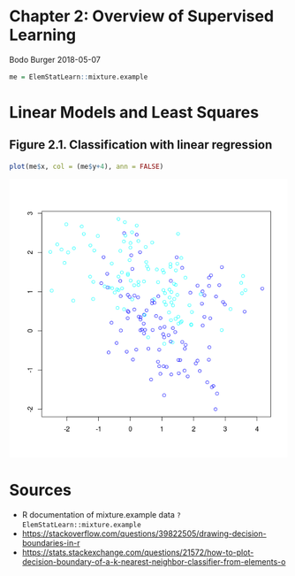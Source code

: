 Chapter 2: Overview of Supervised Learning
================
Bodo Burger
2018-05-07

``` r
me = ElemStatLearn::mixture.example
```

Linear Models and Least Squares
===============================

Figure 2.1. Classification with linear regression
-------------------------------------------------

``` r
plot(me$x, col = (me$y+4), ann = FALSE)
```

![](figures/figure-2.1-1.png)

Sources
=======

-   R documentation of mixture.example data `?ElemStatLearn::mixture.example`
-   <https://stackoverflow.com/questions/39822505/drawing-decision-boundaries-in-r>
-   <https://stats.stackexchange.com/questions/21572/how-to-plot-decision-boundary-of-a-k-nearest-neighbor-classifier-from-elements-o>
